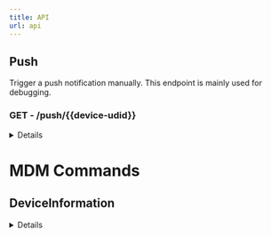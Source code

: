```yaml
---
title: API
url: api
---
```



## Push

Trigger a push notification manually. This endpoint is mainly used for debugging. 

### **GET** - /push/{{device-udid}}
<details>
#### CURL

```sh
curl -X GET "https://dev.micromdm.io/push/<device-udid>" \
-u "micromdm":"<your-api-token>"
```

#### Security

- Basic Authentication
  - **username**: micromdm
  - **password**: your-api-token
</details>

# MDM Commands
## DeviceInformation
<details>
### **POST** - /v1/commands

#### CURL

```sh
curl -X POST "https://dev.micromdm.io/v1/commands" \
    -H "Content-Type: application/json; charset=utf-8" \
    --data-raw "$body" \
-u "micromdm":"<your-api-token>"
```

#### Header Parameters

- **Content-Type** should respect the following schema:

```
{
  "type": "string",
  "enum": [
    "application/json; charset=utf-8"
  ],
  "default": "application/json; charset=utf-8"
}
```

#### Body Parameters

- **body** should respect the following schema:

```
{
  "type": "string",
  "default": "{\"request_type\":\"DeviceInformation\",\"udid\":\"564DA875-35DE-E49B-7FCF-6A8FFBE52EF7\"}"
}
```

#### Security

- Basic Authentication
  - **username**: micromdm
  - **password**: your-api-token

</details>

